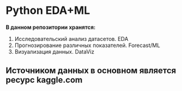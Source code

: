 # Python EDA+ML

**В данном репозитории хранятся:**

1. Исследовательский анализ датасетов. EDA
2. Прогнозирование различных показателей. Forecast/ML
3. Визуализация данных. DataViz 

## Источником данных в основном является ресурс kaggle.com
